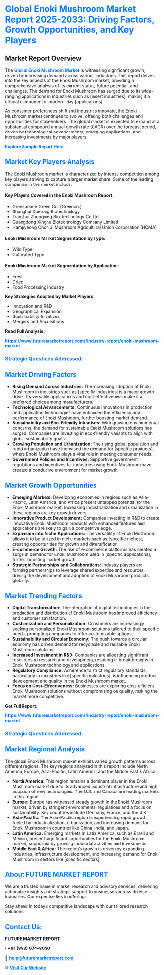<h1 style="color: #007BFF;">Global Enoki Mushroom Market Report 2025-2033: Driving Factors, Growth Opportunities, and Key Players</h1>

<section id="overview">
<h2>Market Report Overview</h2>
<p>The <a href="https://www.futuremarketreport.com//industry-report/enoki-mushroom-market" style="color: #007BFF; text-decoration: none;"><strong>Global Enoki Mushroom Market</strong></a> is witnessing significant growth, driven by increasing demand across various industries. This report delves into the key aspects of the Enoki Mushroom market, providing a comprehensive analysis of its current status, future potential, and challenges. The demand for Enoki Mushroom has surged due to its wide-ranging applications in industries such as [insert industries], making it a critical component in modern-day [applications].</p>
<p>As consumer preferences shift and industries innovate, the Enoki Mushroom market continues to evolve, offering both challenges and opportunities for stakeholders. The global market is expected to expand at a substantial compound annual growth rate (CAGR) over the forecast period, driven by technological advancements, emerging applications, and increasing investments by major players.</p>
</section>

<section id="overview">
<p><a href="https://www.futuremarketreport.com//request-sample/reportId=50391" style="color: #007BFF; text-decoration: none;"><strong>Explore Sample Report Here</strong></a></p>
</section>

<section id="key-players">
<h2 style="color: #007BFF;">Market Key Players Analysis</h2>
<p>The Enoki Mushroom market is characterized by intense competition among key players striving to capture a larger market share. Some of the leading companies in the market include:</p>
<h4>Key Players Covered in the Enoki Mushroom Report:</h4>
<ul><li>Greenpeace Green Co. (Greenco.)</li><li>Shanghai Xuerong Biotechnology</li><li>Tianshui Zhongxing Bio-technology Co Ltd</li><li>Guangdong Xinghe Biotechnology Company Limited</li><li>Hampyeong Chon Ji Mushroom Agricultural Union Corporation (HCMA)</li></ul>
<h4>Enoki Mushroom Market Segmentation by Type:</h4>
<ul><li>Wild Type</li><li>Cultivated Type</li></ul>

<h4>Enoki Mushroom Market Segmentation by Application:</h4>
<ul><li>Fresh</li><li>Dried</li><li>Food Processing Industry</li></ul>
<p><strong>Key Strategies Adopted by Market Players:</strong></p>
<ul>
<li>Innovation and R&D</li>
<li>Geographical Expansion</li>
<li>Sustainability Initiatives</li>
<li>Mergers and Acquisitions</li>
</ul>
</section>

<section>
<p><strong>Read Full Analysis: </strong></p><a href="https://www.futuremarketreport.com//industry-report/enoki-mushroom-market" style="color: #007BFF; text-decoration: none;"><strong>https://www.futuremarketreport.com//industry-report/enoki-mushroom-market</strong></a>
<h3 style="color: #007BFF;">Strategic Questions Addressed:</h3>
</section>

<section id="driving-factors">
<h2 style="color: #007BFF;">Market Driving Factors</h2>
<ul>
<li><strong>Rising Demand Across Industries:</strong> The increasing adoption of Enoki Mushroom in industries such as [specific industries] is a major growth driver. Its versatile applications and cost-effectiveness make it a preferred choice among manufacturers.</li>
<li><strong>Technological Advancements:</strong> Continuous innovations in production and application technologies have enhanced the efficiency and performance of Enoki Mushroom, further boosting market demand.</li>
<li><strong>Sustainability and Eco-Friendly Initiatives:</strong> With growing environmental concerns, the demand for sustainable Enoki Mushroom solutions has surged. Companies are investing in eco-friendly variants to align with global sustainability goals.</li>
<li><strong>Growing Population and Urbanization:</strong> The rising global population and rapid urbanization have increased the demand for [specific products], where Enoki Mushroom plays a vital role in meeting consumer needs.</li>
<li><strong>Government Policies and Incentives:</strong> Supportive government regulations and incentives for industries using Enoki Mushroom have created a conducive environment for market growth.</li>
</ul>
</section>

<section id="growth-opportunities">
<h2 style="color: #007BFF;">Market Growth Opportunities</h2>
<ul>
<li><strong>Emerging Markets:</strong> Developing economies in regions such as Asia-Pacific, Latin America, and Africa present untapped potential for the Enoki Mushroom market. Increasing industrialization and urbanization in these regions are key growth drivers.</li>
<li><strong>Innovative Product Development:</strong> Companies investing in R&D to create innovative Enoki Mushroom products with enhanced features and applications are likely to gain a competitive edge.</li>
<li><strong>Expansion into Niche Applications:</strong> The versatility of Enoki Mushroom allows it to be utilized in niche markets such as [specific niches], creating opportunities for growth and diversification.</li>
<li><strong>E-commerce Growth:</strong> The rise of e-commerce platforms has created a surge in demand for Enoki Mushroom used in [specific applications], further boosting market growth.</li>
<li><strong>Strategic Partnerships and Collaborations:</strong> Industry players are forming partnerships to leverage shared expertise and resources, driving the development and adoption of Enoki Mushroom products globally.</li>
</ul>
</section>

<section id="trending-factors">
<h2 style="color: #007BFF;">Market Trending Factors</h2>
<ul>
<li><strong>Digital Transformation:</strong> The integration of digital technologies in the production and distribution of Enoki Mushroom has improved efficiency and customer satisfaction.</li>
<li><strong>Customization and Personalization:</strong> Consumers are increasingly seeking personalized Enoki Mushroom solutions tailored to their specific needs, prompting companies to offer customizable options.</li>
<li><strong>Sustainability and Circular Economy:</strong> The push towards a circular economy has driven demand for recyclable and reusable Enoki Mushroom solutions.</li>
<li><strong>Increased Investment in R&D:</strong> Companies are allocating significant resources to research and development, resulting in breakthroughs in Enoki Mushroom technology and applications.</li>
<li><strong>Regulatory Compliance:</strong> Adherence to strict regulatory standards, particularly in industries like [specific industries], is influencing product development and quality in the Enoki Mushroom market.</li>
<li><strong>Focus on Cost-Effectiveness:</strong> Businesses are exploring cost-efficient Enoki Mushroom solutions without compromising on quality, making the market more competitive.</li>
</ul>
</section>

<section>
<p><strong>Get Full Report: </strong></p><a href="https://www.futuremarketreport.com//industry-report/enoki-mushroom-market" style="color: #007BFF; text-decoration: none;"><strong>https://www.futuremarketreport.com//industry-report/enoki-mushroom-market</strong></a>
<h3 style="color: #007BFF;">Strategic Questions Addressed:</h3>
</section>


<section id="regional-analysis">
<h2 style="color: #007BFF;">Market Regional Analysis</h2>
<p>The global Enoki Mushroom market exhibits varied growth patterns across different regions. The key regions analyzed in this report include North America, Europe, Asia-Pacific, Latin America, and the Middle East & Africa:</p>
<ul>
<li><strong>North America:</strong> This region remains a dominant player in the Enoki Mushroom market due to its advanced industrial infrastructure and high adoption of new technologies. The U.S. and Canada are leading markets in this region.</li>
<li><strong>Europe:</strong> Europe has witnessed steady growth in the Enoki Mushroom market, driven by stringent environmental regulations and a focus on sustainability. Key countries include Germany, France, and the U.K.</li>
<li><strong>Asia-Pacific:</strong> The Asia-Pacific region is experiencing rapid growth, fueled by industrialization, urbanization, and increasing demand for Enoki Mushroom in countries like China, India, and Japan.</li>
<li><strong>Latin America:</strong> Emerging markets in Latin America, such as Brazil and Mexico, present significant opportunities for the Enoki Mushroom market, supported by growing industrial activities and investments.</li>
<li><strong>Middle East & Africa:</strong> The region’s growth is driven by expanding industries, infrastructure development, and increasing demand for Enoki Mushroom in sectors like [specific sectors].</li>
</ul>
</section>

<footer>
<h2 style="color: #007BFF;">About FUTURE MARKET REPORT</h2>
<p>We are a trusted name in market research and advisory services, delivering actionable insights and strategic support to businesses across diverse industries. Our expertise lies in offering:</p>

<p>Stay ahead in today’s competitive landscape with our tailored research solutions.</p>

<h2 style="color: #007BFF;">Contact Us:</h2>
<p><strong>FUTURE MARKET REPORT</strong></p>
<p>📞 <strong>+91 (883) 074-8030</strong></p>
<p>📧 <strong><a href="mailto:help@futuremarketreport.com" style="color: #007BFF;">help@futuremarketreport.com</a></strong></p>
<p>🌐 <strong><a href="https://www.futuremarketreport.com/" style="color: #007BFF;">Visit Our Website</a></strong></p>
</footer>